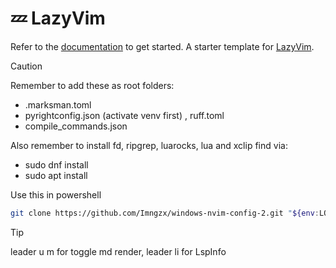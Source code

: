 # 💤 LazyVim

Refer to the [documentation](https://lazyvim.github.io/installation) to get started.
A starter template for [LazyVim](https://github.com/LazyVim/LazyVim).

> [!CAUTION]
> Remember to add these as root folders:

- .marksman.toml
- pyrightconfig.json (activate venv first) , ruff.toml
- compile_commands.json

Also remember to install fd, ripgrep, luarocks, lua and xclip find via:

- sudo dnf install
- sudo apt install

Use this in powershell

```sh
git clone https://github.com/Imngzx/windows-nvim-config-2.git "${env:LOCALAPPDATA}\nvim"

```

> [!TIP]
> leader u m for toggle md render, leader li for LspInfo
